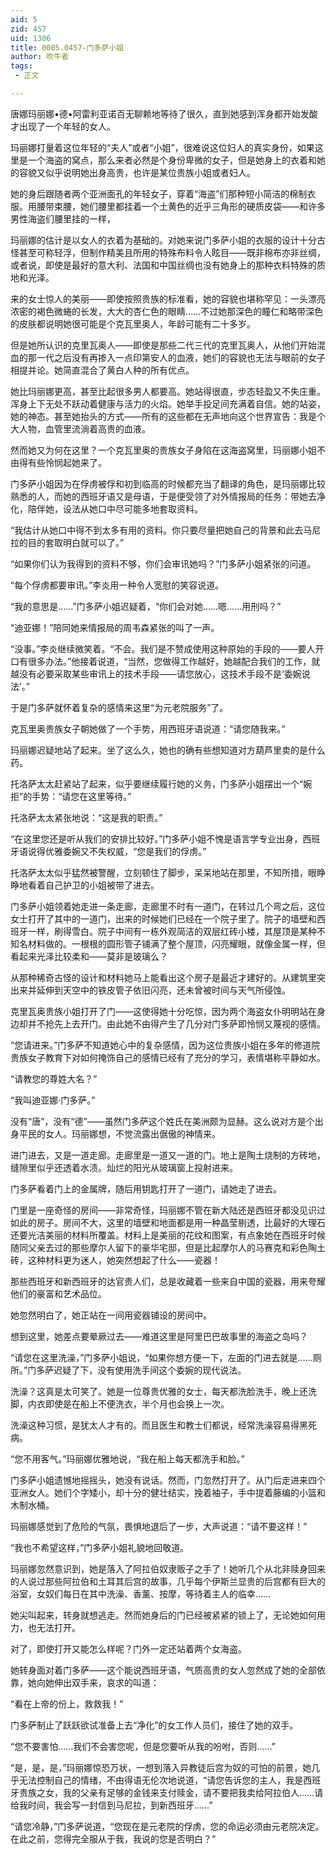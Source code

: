 ```yaml
---
aid: 5
zid: 457
uid: 1306
title: 0005.0457-门多萨小姐
author: 吹牛者
tags: 
 - 正文

---
```




  唐娜玛丽娜•德•阿雷利亚诺百无聊赖地等待了很久，直到她感到浑身都开始发酸才出现了一个年轻的女人。

  玛丽娜打量着这位年轻的“夫人”或者“小姐”，很难说这位妇人的真实身份，如果这里是一个海盗的窝点，那么来者必然是个身份卑微的女子，但是她身上的衣着和她的容貌又似乎说明她出身高贵，也许是某位贵族小姐或者妇人。

  她的身后跟随者两个亚洲面孔的年轻女子，穿着“海盗”们那种短小简洁的棉制衣服。用腰带束腰，她们腰里都挂着一个土黄色的近乎三角形的硬质皮袋——和许多男性海盗们腰里挂的一样，

  玛丽娜的估计是以女人的衣着为基础的。对她来说门多萨小姐的衣服的设计十分古怪甚至可称轻浮，但制作精美且所用的特殊布料令人眩目——既非棉布亦非丝绸，或者说，即使是最好的意大利、法国和中国丝绸也没有她身上的那种衣料特殊的质地和光泽。

  来的女士惊人的美丽——即使按照贵族的标准看，她的容貌也堪称罕见：一头漂亮浓密的褐色微蜷的长发，大大的杏仁色的眼睛……不过她那深色的瞳仁和略带深色的皮肤都说明她很可能是个克瓦里奥人，年龄可能有二十多岁。

  但是她所认识的克里瓦奥人——即使是那些二代三代的克里瓦奥人，从他们开始混血的那一代之后没有再掺入一点印第安人的血液，她们的容貌也无法与眼前的女子相提并论。她简直混合了黄白人种的所有优点。

  她比玛丽娜更高，甚至比起很多男人都要高。她站得很直，步态轻盈又不失庄重。浑身上下无处不跃动着健康与活力的火焰。她举手投足间充满着自信。她的站姿，她的神态。甚至她抬头的方式——所有的这些都在无声地向这个世界宣告：我是个大人物，血管里流淌着高贵的血液。

  然而她又为何在这里？一个克瓦里奥的贵族女子身陷在这海盗窝里，玛丽娜小姐不由得有些怜悯起她来了。

  门多萨小姐因为在俘虏被俘和初到临高的时候都充当了翻译的角色，是玛丽娜比较熟悉的人，而她的西班牙语又是母语，于是便受领了对外情报局的任务：带她去净化，陪伴她，设法从她口中尽可能多地套取资料。

  “我估计从她口中得不到太多有用的资料。你只要尽量把她自己的背景和此去马尼拉的目的套取明白就可以了。”

  “如果你们认为我得到的资料不够，你们会审讯她吗？”门多萨小姐紧张的问道。

  “每个俘虏都要审讯。”李炎用一种令人宽慰的笑容说道。

  “我的意思是……”门多萨小姐迟疑着，“你们会对她……嗯……用刑吗？”

  “迪亚娜！”陪同她来情报局的周韦森紧张的叫了一声。

  “没事。”李炎继续微笑着。“不会。我们是不赞成使用这种原始的手段的——要人开口有很多办法。”他接着说道，“当然，您做得工作越好，她越配合我们的工作，就越没有必要采取某些审讯上的技术手段——请您放心，这技术手段不是‘委婉说法’。”

  于是门多萨就怀着复杂的感情来这里“为元老院服务”了。

  克瓦里奥贵族女子朝她做了一个手势，用西班牙语说道：“请您随我来。”

  玛丽娜迟疑地站了起来。坐了这么久，她也的确有些想知道对方葫芦里卖的是什么药。

  托洛萨太太赶紧站了起来，似乎要继续履行她的义务，门多萨小姐摆出一个“婉拒”的手势：“请您在这里等待。”

  托洛萨太太紧张地说：“这是我的职责。”

  “在这里您还是听从我们的安排比较好。”门多萨小姐不愧是语言学专业出身，西班牙语说得优雅委婉又不失权威，“您是我们的俘虏。”

  托洛萨太太似乎猛然被警醒，立刻顿住了脚步，呆呆地站在那里，不知所措，眼睁睁地看着自己护卫的小姐被带了进去。

  门多萨小姐领着她走进一条走廊，走廊里不时有一道门，在转过几个弯之后，这位女士打开了其中的一道门，出来的时候她们已经在一个院子里了。院子的墙壁和西班牙一样，刷得雪白。院子中间有一栋外观简洁的双层红砖小楼，其屋顶是某种不知名材料做的。一根根的圆形管子铺满了整个屋顶，闪亮耀眼，就像金属一样，但看起来光泽比较柔和——莫非是玻璃么？

  从那种稀奇古怪的设计和材料她马上能看出这个房子是最近才建好的。从建筑里突出来并延伸到天空中的铁皮管子依旧闪亮，还未曾被时间与天气所侵蚀。

  克里瓦奥贵族小姐打开了门——这使得她十分吃惊，因为两个海盗女仆明明站在身边却并不抢先上去开门。由此她不由得产生了几分对门多萨即怜悯又蔑视的感情。

  “您请进来。”门多萨不知道她心中的复杂感情，因为这位贵族小姐在多年的修道院贵族女子教育下对如何掩饰自己的感情已经有了充分的学习，表情堪称平静如水。

  “请教您的尊姓大名？”

  “我叫迪亚娜·门多萨。”

  没有“唐”，没有“德”——虽然门多萨这个姓氏在美洲颇为显赫。这么说对方是个出身平民的女人。玛丽娜想，不觉流露出倨傲的神情来。

  进门进去，又是一道走廊。走廊里是一道又一道的门。地上是陶土烧制的方砖地，缝隙里似乎还透着水渍。灿烂的阳光从玻璃窗上投射进来。

  门多萨看着门上的金属牌，随后用钥匙打开了一道门，请她走了进去。

  门里是一座奇怪的房间——非常奇怪，玛丽娜不管在新大陆还是西班牙都没见识过如此的房子。房间不大，这里的墙壁和地面都是用一种晶莹剔透，比最好的大理石还要光洁美丽的材料所覆盖。材料上是美丽的花纹和图案，有点象她在西班牙时候随同父亲去过的那些摩尔人留下的豪华宅邸，但是比起摩尔人的马赛克和彩色陶土砖，这种材料更为迷人，她突然想起了什么——瓷器！

  那些西班牙和新西班牙的达官贵人们，总是收藏着一些来自中国的瓷器，用来夸耀他们的豪富和艺术品位。

  她忽然明白了，她正站在一间用瓷器铺设的房间中。

  想到这里，她差点要晕厥过去——难道这里是阿里巴巴故事里的海盗之岛吗？

  “请您在这里洗澡，”门多萨小姐说，“如果你想方便一下，左面的门进去就是……厕所。”门多萨迟疑了下，没有使用洗手间这个委婉的现代说法。

  洗澡？这真是太可笑了。她是一位尊贵优雅的女士，每天都洗脸洗手，晚上还洗脚，内衣即使是在船上不便洗衣，半个月也会换上一次。

  洗澡这种习惯，是犹太人才有的。而且医生和教士们都说，经常洗澡容易得黑死病。

  “您不用客气。”玛丽娜优雅地说，“我在船上每天都洗手和脸。”

  门多萨小姐遗憾地摇摇头，她没有说话。然而，门忽然打开了。从门后走进来四个亚洲女人。她们个字矮小，却十分的健壮结实，挽着袖子，手中提着藤编的小篮和木制水桶。

  玛丽娜感觉到了危险的气氛，畏惧地退后了一步，大声说道：“请不要这样！”

  “我也不希望这样，”门多萨小姐礼貌地回敬道。

  玛丽娜忽然意识到，她是落入了阿拉伯奴隶贩子之手了！她听几个从北非赎身回来的人说过那些阿拉伯和土耳其后宫的故事，几乎每个伊斯兰显贵的后宫都有巨大的浴室，女奴们每日在其中洗澡、香薰、按摩，等待着主人的临幸……

  她尖叫起来，转身就想逃走。然而她身后的门已经被紧紧的锁上了，无论她如何用力，也无法打开。

  对了，即使打开又能怎么样呢？门外一定还站着两个女海盗。

  她转身面对着门多萨——这个能说西班牙语，气质高贵的女人忽然成了她的全部依靠，她向她伸出双手来，哀求的叫道：

  “看在上帝的份上，救救我！”

  门多萨制止了跃跃欲试准备上去“净化”的女工作人员们，接住了她的双手。

  “您不要害怕……我们不会害您呢，但是您要听从我的吩咐，否则……”

  “是，是，是，”玛丽娜惊恐万状，一想到落入异教徒后宫为奴的可怕的前景，她几乎无法控制自己的情绪，不由得语无伦次地说道，“请您告诉您的主人，我是西班牙贵族之女，我的父亲有足够的金钱来支付赎金，请不要把我卖给阿拉伯人……请给我时间，我会写一封信到马尼拉，到新西班牙……”

  “请您冷静，”门多萨说道，“您现在是元老院的俘虏，您的命运必须由元老院决定。在此之前，您得完全服从于我，我说的您是否明白？”


